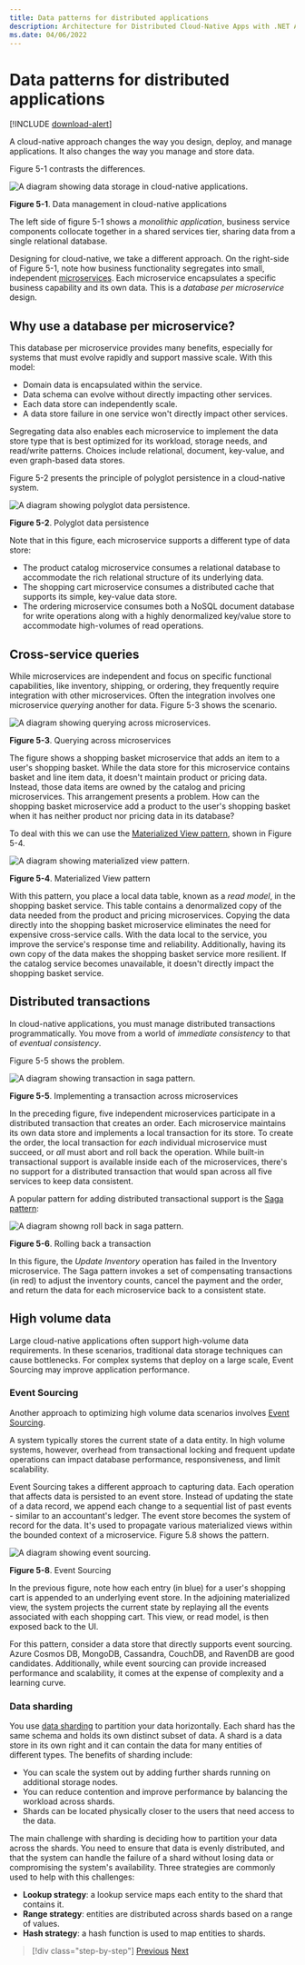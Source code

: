 ```yaml
---
title: Data patterns for distributed applications
description: Architecture for Distributed Cloud-Native Apps with .NET Aspire & Containers | Data patterns for distributed applications
ms.date: 04/06/2022
---
```


# Data patterns for distributed applications

[!INCLUDE [download-alert](../includes/download-alert.md)]

A cloud-native approach changes the way you design, deploy, and manage applications. It also changes the way you manage and store data.

Figure 5-1 contrasts the differences.

![A diagram showing data storage in cloud-native applications.](media/distributed-data.png)

**Figure 5-1**. Data management in cloud-native applications

The left side of figure 5-1 shows a *monolithic application*, business service components collocate together in a shared services tier, sharing data from a single relational database.

Designing for cloud-native, we take a different approach. On the right-side of Figure 5-1, note how business functionality segregates into small, independent [microservices](/azure/architecture/guide/architecture-styles/microservices). Each microservice encapsulates a specific business capability and its own data. This is a *database per microservice* design.

## Why use a database per microservice?

This database per microservice provides many benefits, especially for systems that must evolve rapidly and support massive scale. With this model:

- Domain data is encapsulated within the service.
- Data schema can evolve without directly impacting other services.
- Each data store can independently scale.
- A data store failure in one service won't directly impact other services.

Segregating data also enables each microservice to implement the data store type that is best optimized for its workload, storage needs, and read/write patterns. Choices include relational, document, key-value, and even graph-based data stores.

Figure 5-2 presents the principle of polyglot persistence in a cloud-native system.

![A diagram showing polyglot data persistence.](media/polyglot-data-persistence.png)

**Figure 5-2**. Polyglot data persistence

Note that in this figure, each microservice supports a different type of data store:

- The product catalog microservice consumes a relational database to accommodate the rich relational structure of its underlying data.
- The shopping cart microservice consumes a distributed cache that supports its simple, key-value data store.
- The ordering microservice consumes both a NoSQL document database for write operations along with a highly denormalized key/value store to accommodate high-volumes of read operations.
  
## Cross-service queries

While microservices are independent and focus on specific functional capabilities, like inventory, shipping, or ordering, they frequently require integration with other microservices. Often the integration involves one microservice *querying* another for data. Figure 5-3 shows the scenario.

![A diagram showing querying across microservices.](media/cross-service-query.png)

**Figure 5-3**. Querying across microservices

The figure shows a shopping basket microservice that adds an item to a user's shopping basket. While the data store for this microservice contains basket and line item data, it doesn't maintain product or pricing data. Instead, those data items are owned by the catalog and pricing microservices. This arrangement presents a problem. How can the shopping basket microservice add a product to the user's shopping basket when it has neither product nor pricing data in its database?

To deal with this we can use the [Materialized View pattern](/azure/architecture/patterns/materialized-view), shown in Figure 5-4.

![A diagram showing materialized view pattern.](media/materialized-view-pattern.png)

**Figure 5-4**. Materialized View pattern

With this pattern, you place a local data table, known as a *read model*, in the shopping basket service. This table contains a denormalized copy of the data needed from the product and pricing microservices. Copying the data directly into the shopping basket microservice eliminates the need for expensive cross-service calls. With the data local to the service, you improve the service's response time and reliability. Additionally, having its own copy of the data makes the shopping basket service more resilient. If the catalog service becomes unavailable, it doesn't directly impact the shopping basket service.

## Distributed transactions

In cloud-native applications, you must manage distributed transactions programmatically. You move from a world of *immediate consistency* to that of *eventual consistency*.

Figure 5-5 shows the problem.

![A diagram showing transaction in saga pattern.](media/saga-transaction-operation.png)

**Figure 5-5**. Implementing a transaction across microservices

In the preceding figure, five independent microservices participate in a distributed transaction that creates an order. Each microservice maintains its own data store and implements a local transaction for its store. To create the order, the local transaction for *each* individual microservice must succeed, or *all* must abort and roll back the operation. While built-in transactional support is available inside each of the microservices, there's no support for a distributed transaction that would span across all five services to keep data consistent.

A popular pattern for adding distributed transactional support is the [Saga pattern](/azure/architecture/reference-architectures/saga/saga):

![ A diagram showng roll back in saga pattern.](media/saga-rollback-operation.png)

**Figure 5-6**. Rolling back a transaction

In this figure, the *Update Inventory* operation has failed in the Inventory microservice. The Saga pattern invokes a set of compensating transactions (in red) to adjust the inventory counts, cancel the payment and the order, and return the data for each microservice back to a consistent state.

## High volume data

Large cloud-native applications often support high-volume data requirements. In these scenarios, traditional data storage techniques can cause bottlenecks. For complex systems that deploy on a large scale, Event Sourcing may improve application performance.

### Event Sourcing

Another approach to optimizing high volume data scenarios involves [Event Sourcing](/azure/architecture/patterns/event-sourcing).

A system typically stores the current state of a data entity. In high volume systems, however, overhead from transactional locking and frequent update operations can impact database performance, responsiveness, and limit scalability.

Event Sourcing takes a different approach to capturing data. Each operation that affects data is persisted to an event store. Instead of updating the state of a data record, we append each change to a sequential list of past events - similar to an accountant's ledger. The event store becomes the system of record for the data. It's used to propagate various materialized views within the bounded context of a microservice. Figure 5.8 shows the pattern.

![A diagram showing event sourcing.](media/event-sourcing.png)

**Figure 5-8**. Event Sourcing

In the previous figure, note how each entry (in blue) for a user's shopping cart is appended to an underlying event store. In the adjoining materialized view, the system projects the current state by replaying all the events associated with each shopping cart. This view, or read model, is then exposed back to the UI.

For this pattern, consider a data store that directly supports event sourcing. Azure Cosmos DB, MongoDB, Cassandra, CouchDB, and RavenDB are good candidates. Additionally, while event sourcing can provide increased performance and scalability, it comes at the expense of complexity and a learning curve.

### Data sharding

You use [data sharding](/azure/architecture/patterns/sharding) to partition your data horizontally. Each shard has the same schema and holds its own distinct subset of data. A shard is a data store in its own right and it can contain the data for many entities of different types. The benefits of sharding include:

- You can scale the system out by adding further shards running on additional storage nodes.
- You can reduce contention and improve performance by balancing the workload across shards.
- Shards can be located physically closer to the users that need access to the data.

The main challenge with sharding is deciding how to partition your data across the shards. You need to ensure that data is evenly distributed, and that the system can handle the failure of a shard without losing data or compromising the system's availability. Three strategies are commonly used to help with this challenges:

- **Lookup strategy**: a lookup service maps each entity to the shard that contains it.
- **Range strategy**: entities are distributed across shards based on a range of values.
- **Hash strategy**: a hash function is used to map entities to shards.

>[!div class="step-by-step"]
>[Previous](../event-based-communication-patterns/subscribe-events.md)
>[Next](relational-vs-nosql-data.md)
